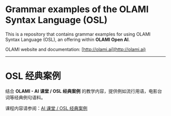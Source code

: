 # Grammar examples of the OLAMI Syntax Language (OSL)

This is a repository that contains grammar examples for using OLAMI Syntax Language (OSL), an offering within **OLAMI Open AI**. 

OLAMI website and documentation: [http://olami.ai](http://olami.ai)

* * *

# OSL 经典案例

结合 **OLAMI - AI 课堂 / OSL 经典案例** 的教学内容，提供例如流行用语，电影台词等经典例句语料。

课程内容请参阅：[AI 课堂 / OSL 经典案例]()

